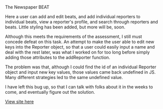 The Newspaper BEAT

Here a user can add and edit beats, and add individual reporters to individual beats, view a reporter's profile, and search through reporters and beats.  Little styling has been added, but more will be, soon.

Although this meets the requirements of the assessment, I still must concede defeat on this task.  An attempt to make the user able to edit new keys into the Reporter object, so that a user could easily input a name and deal with the rest later, was what I worked on for too long before simply adding those attributes to the addReporter function.

The problem was that, although I could find the id of an individual Reporter object and input new key values, those values came back undefined in JS.  Many different strategies led to the same undefined value.  

I have left this bug up, so that I can talk with folks about it in the weeks to come, and eventually figure out the solution. 

[View site here](http://jklmaynard.github.io/newspaperBeats)
